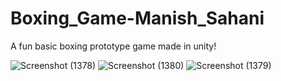 # Boxing_Game-Manish_Sahani

A fun basic boxing prototype game made in unity!






![Screenshot (1378)](https://github.com/MANISH-SAHANI/Boxing_Game-Manish_Sahani/assets/91081774/0202a330-90b3-499e-aa2c-7f8b51d3928c)
![Screenshot (1380)](https://github.com/MANISH-SAHANI/Boxing_Game-Manish_Sahani/assets/91081774/9fce4606-ca49-496d-875f-d47ef6396b31)
![Screenshot (1379)](https://github.com/MANISH-SAHANI/Boxing_Game-Manish_Sahani/assets/91081774/ac021f6a-2de2-4a8b-af48-2c0a0f77fa98)






